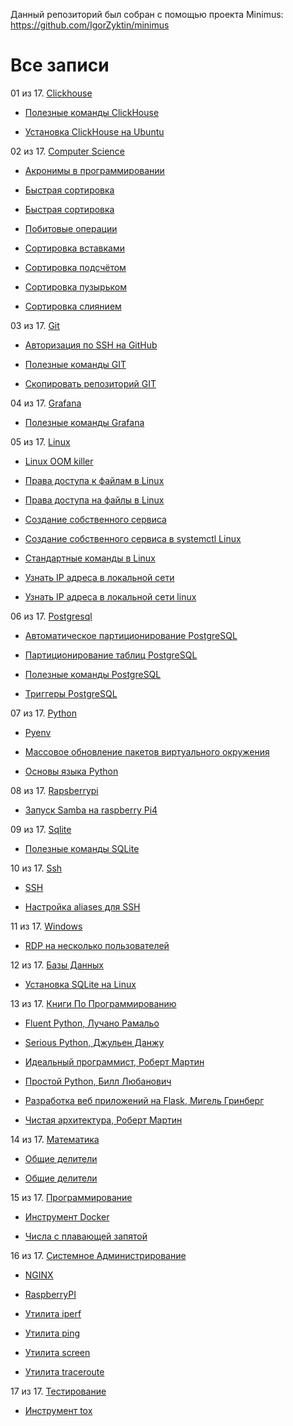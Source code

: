 Данный репозиторий был собран с помощью проекта Minimus: https://github.com/IgorZyktin/minimus
 
# Все записи


01 из 17. [Clickhouse](./content/meta_clickhouse.md)

* [Полезные команды ClickHouse](./content/2020-07-12_clickhouse_snippets.md)

* [Установка ClickHouse на Ubuntu](./content/2020-07-12_clickhouse_install_ubuntu.md)

02 из 17. [Computer Science](./content/meta_computer_science.md)

* [Акронимы в программировании](./content/2020-12-17_acronims_in_programming.md)

* [Быстрая сортировка](./content/2021-04-18_computer_science_merge_sort.md)

* [Быстрая сортировка](./content/2021-04-18_computer_science_quick_sort.md)

* [Побитовые операции](./content/2021-01-09_computer_science_bitwise.md)

* [Сортировка вставками](./content/2020-12-20_computer_science_insertion_sort.md)

* [Сортировка подсчётом](./content/2020-12-20_computer_science_counting_sort.md)

* [Сортировка пузырьком](./content/2020-12-20_computer_science_bubble_sort.md)

* [Сортировка слиянием](./content/2020-12-20_computer_science_selection_sort.md)

03 из 17. [Git](./content/meta_git.md)

* [Авторизация по SSH на GitHub](./content/2020-07-17_git_ssh.md)

* [Полезные команды GIT](./content/2021-04-18_git_snippets.md)

* [Скопировать репозиторий GIT](./content/2020-07-17_git_repo_copy.md)

04 из 17. [Grafana](./content/meta_grafana.md)

* [Полезные команды Grafana](./content/2021-04-18_grafana_snippets.md)

05 из 17. [Linux](./content/meta_linux.md)

* [Linux OOM killer](./content/2021-04-18_linux_oom_killer.md)

* [Права доступа к файлам в Linux](./content/2020-11-28_file_access_rights_linux.md)

* [Права доступа на файлы в Linux](./content/2021-04-18_linux_file_access.md)

* [Создание собственного сервиса](./content/2021-04-18_linux_custom_service.md)

* [Создание собственного сервиса в systemctl Linux](./content/2020-11-28_custom_service.md)

* [Стандартные команды в Linux](./content/2021-04-18_linux_default_commands.md)

* [Узнать IP адреса в локальной сети](./content/2021-04-18_linux_ip_addresses_in_lan.md)

* [Узнать IP адреса в локальной сети linux](./content/2020-11-28_get_local_ip_linux.md)

06 из 17. [Postgresql](./content/meta_postgresql.md)

* [Автоматическое партиционирование PostgreSQL](./content/2020-07-17_postgresql_autopart.md)

* [Партиционирование таблиц PostgreSQL](./content/2020-07-17_postgresql_partitioning.md)

* [Полезные команды PostgreSQL](./content/2021-01-13_postgresql_snippets.md)

* [Триггеры PostgreSQL](./content/2020-07-17_postgresql_triggers.md)

07 из 17. [Python](./content/meta_python.md)

* [Pyenv](./content/2021-04-18_pyenv.md)

* [Массовое обновление пакетов виртуального окружения](./content/2021-01-12_python_selective_upgrade.md)

* [Основы языка Python](./content/2020-07-20_programming_basic_python.md)

08 из 17. [Rapsberrypi](./content/meta_rapsberrypi.md)

* [Запуск Samba на raspberry Pi4](./content/2021-04-18_samba_on_rapsberrypi4.md)

09 из 17. [Sqlite](./content/meta_sqlite.md)

* [Полезные команды SQLite](./content/2021-04-18_sqlite_snippets.md)

10 из 17. [Ssh](./content/meta_ssh.md)

* [SSH](./content/2021-04-18_ssh.md)

* [Настройка aliases для SSH](./content/2020-12-28_ssh_aliases.md)

11 из 17. [Windows](./content/meta_windows.md)

* [RDP на несколько пользователей](./content/2020-07-17_windows_multiuser_rdp.md)

12 из 17. [Базы Данных](./content/meta_bazy_dannyh.md)

* [Установка SQLite на Linux](./content/2020-09-02_linux_sqlite.md)

13 из 17. [Книги По Программированию](./content/meta_knigi_po_programmirovaniy.md)

* [Fluent Python, Лучано Рамальо](./content/2020-07-12_fluent_python.md)

* [Serious Python, Джульен Данжу](./content/2020-07-12_serious_python.md)

* [Идеальный программист, Роберт Мартин](./content/2020-07-17_idealniy_programmist_martin.md)

* [Простой Python, Билл Любанович](./content/2020-07-12_introducing_python.md)

* [Разработка веб приложений на Flask, Мигель Гринберг](./content/2020-07-12_web_prilozhenia_flask.md)

* [Чистая архитектура, Роберт Мартин](./content/2021-02-28_chistaya_architectura_martin.md)

14 из 17. [Математика](./content/meta_matematika.md)

* [Общие делители](./content/2020-07-14_math_common_divisors.md)

* [Общие делители](./content/2021-04-18_math_divisor.md)

15 из 17. [Программирование](./content/meta_programmirovanie.md)

* [Инструмент Docker](./content/2021-03-29_docker.md)

* [Числа с плавающей запятой](./content/2021-04-25_floating_point.md)

16 из 17. [Системное Администрирование](./content/meta_sistemnoe_administrirovanie.md)

* [NGINX](./content/2021-04-18_nginx.md)

* [RaspberryPI](./content/2021-03-01_raspberry_pi.md)

* [Утилита iperf](./content/2021-03-15_iperf.md)

* [Утилита ping](./content/2021-03-05_ping.md)

* [Утилита screen](./content/2021-03-05_screen.md)

* [Утилита traceroute](./content/2021-03-05_traceroute.md)

17 из 17. [Тестирование](./content/meta_testirovanie.md)

* [Инструмент tox](./content/2021-03-15_tox.md)


